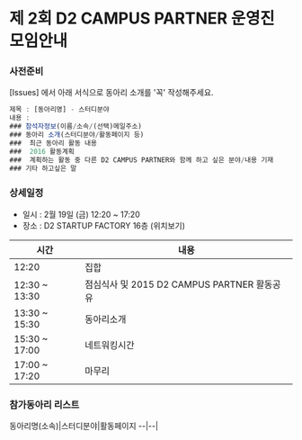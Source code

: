 # 제 2회 D2 CAMPUS PARTNER 운영진 모임안내

### 사전준비

[Issues] 에서 아래 서식으로 동아리 소개를 '꼭' 작성해주세요.

```javascript
제목 : [동아리명] - 스터디분야
내용 :
### 참석자정보(이름/소속/(선택)메일주소)
### 동아리 소개(스터디분야/활동페이지 등)
###  최근 동아리 활동 내용
###  2016 활동계획
###  계획하는 활동 중 다른 D2 CAMPUS PARTNER와 함께 하고 싶은 분야/내용 기재
### 기타 하고싶은 말
```

### 상세일정

- 일시 : 2월 19일 (금) 12:20 ~ 17:20
- 장소 : D2 STARTUP FACTORY 16층 (위치보기)

시간|내용
---|---
12:20|집합
12:30 ~ 13:30|점심식사 및 2015 D2 CAMPUS PARTNER 활동공유
13:30 ~ 15:30|동아리소개
15:30 ~ 17:00|네트워킹시간
17:00 ~ 17:20|마무리

### 참가동아리 리스트

동아리명(소속)|스터디분야|활동페이지
--|--|


